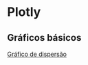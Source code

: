 # Plotly

## Gráficos básicos
[Gráfico de dispersão](https://github.com/souzaalmeidaluana/plotly_exemplos/blob/main/Grafico_Dispersao.ipynb)
